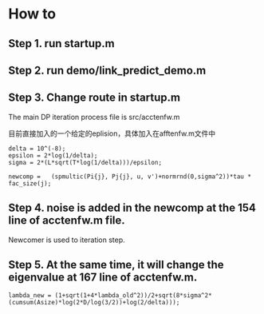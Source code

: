 # How to

## Step 1. run startup.m

## Step 2. run demo/link_predict_demo.m

## Step 3. Change route in startup.m

The main DP iteration process file is src/acctenfw.m

目前直接加入的一个给定的eplision，具体加入在afftenfw.m文件中

```
delta = 10^(-8);
epsilon = 2*log(1/delta);
sigma = 2*(L*sqrt(T*log(1/delta)))/epsilon;

newcomp =   (spmultic(Pi{j}, Pj{j}, u, v')+normrnd(0,sigma^2))*tau * fac_size(j); 
```

## Step 4. noise is added in the newcomp at the 154 line of acctenfw.m file.

Newcomer is used to iteration step. 

## Step 5. At the same time, it will change the eigenvalue at 167 line of acctenfw.m.

```
lambda_new = (1+sqrt(1+4*lambda_old^2))/2+sqrt(8*sigma^2*(cumsum(Asize)*log(2*D/log(3/2))+log(2/delta)));
```
